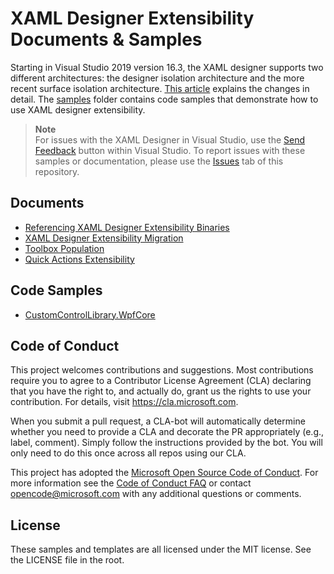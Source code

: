 # XAML Designer Extensibility Documents & Samples

Starting in Visual Studio 2019 version 16.3, the XAML designer supports two different architectures: the designer isolation architecture and the
more recent surface isolation architecture. [This article](./documents/xaml-designer-extensibility-migration.md) explains the changes in detail. The [samples](./samples) folder contains code samples that demonstrate how to use XAML designer extensibility.

> **Note**  
> For issues with the XAML Designer in Visual Studio, use the [Send Feedback](https://developercommunity.visualstudio.com/) button within Visual Studio. To report issues with these samples or documentation, please use the [Issues](https://github.com/microsoft/xaml-designer-extensibility/issues) tab of this repository.

## Documents
- [Referencing XAML Designer Extensibility Binaries](./documents/referencing-xaml-designer-extensibility.md)
- [XAML Designer Extensibility Migration](./documents/xaml-designer-extensibility-migration.md)
- [Toolbox Population](./documents/toolbox-population.md)
- [Quick Actions Extensibility](./documents/xaml-suggested-actions/xaml-designer-suggested-actions-extensibility.md)

## Code Samples

- [CustomControlLibrary.WpfCore](./samples/CustomControlLibrary.WpfCore)

## Code of Conduct

This project welcomes contributions and suggestions.  Most contributions require you to agree to a
Contributor License Agreement (CLA) declaring that you have the right to, and actually do, grant us
the rights to use your contribution. For details, visit https://cla.microsoft.com.

When you submit a pull request, a CLA-bot will automatically determine whether you need to provide
a CLA and decorate the PR appropriately (e.g., label, comment). Simply follow the instructions
provided by the bot. You will only need to do this once across all repos using our CLA.

This project has adopted the [Microsoft Open Source Code of Conduct](https://opensource.microsoft.com/codeofconduct/).
For more information see the [Code of Conduct FAQ](https://opensource.microsoft.com/codeofconduct/faq/) or
contact [opencode@microsoft.com](mailto:opencode@microsoft.com) with any additional questions or comments.

## License

These samples and templates are all licensed under the MIT license. See the LICENSE file in the root.
